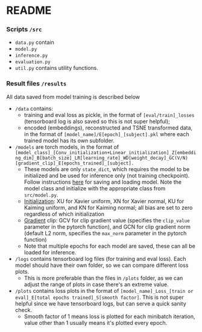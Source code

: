 # README

### Scripts `/src`

- `data.py` contain 
- `model.py`
- `inference.py`
- `evaluation.py`
- `util.py` contains utility functions.

### Result files `/results`

All data saved from model training is described below

- `/data` contains:
	- training and eval loss as pickle, in the format of `[eval/train]_losses` (tensorboard log is also saved so this is not super helpful);
	- encoded (embeddings), reconstructed and TSNE transformed data, in the format of `[model_name]/E[epoch]_[subject].pkl` where each trained model has its own subfolder.
- `/models` are torch models, in the format of `[model_class]_[Conv_initialization+Linear_initialization]_Z[embedding_dim]_B[batch_size]_LR[learning_rate]_WD[weight_decay]_GC(V/N)[gradient_clip]_E[epochs_trained]_[subject].` 
	- These models are only `state_dict`, which requires the model to be initialized and be used for inference only (not training checkpoint). Follow instructions [here](https://pytorch.org/tutorials/beginner/saving_loading_models.html#saving-loading-model-for-inference) for saving and loading model. Note the model class and initialize with the appropriate class from `src/model.py`.
	- <u>Initialization</u>: XU for Xavier uniform, XN for Xavier normal, KU for Kaiming uniform, and KN for Kaiming normal; all bias are set to zero regardless of which initialization
	- <u>Gradient</u> clip: GCV for clip gradient value (specifies the `clip_value` parameter in the pytorch function), and GCN for clip gradient norm (default L2 norm, specifies the `max_norm` parameter in the pytorch function)
	- Note that multiple epochs for each model are saved, these can all be loaded for inference.
- `/logs` contains tensorboard log files (for training and eval loss). Each model should have their own folder, so we can compare different loss plots.
	- This is more preferable than the files in `/plots` folder, as we can adjust the range of plots in case there's an extreme value.
- `/plots` contains loss plots in the format of `[model_name]_Loss_[train or eval]_E[total epochs trained]_S[smooth factor]`. This is not super helpful since we have tensorboard logs, but can serve a quick sanity check.
	- Smooth factor of 1 means loss is plotted for each minibatch iteration, value other than 1 usually means it's plotted every epoch.

